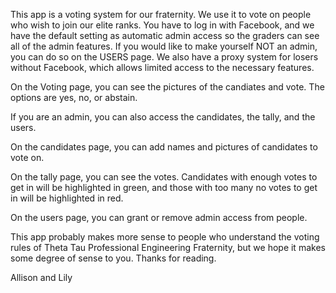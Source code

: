 This app is a voting system for our fraternity. We use it to vote on people who wish to join our elite ranks. You have to log in with Facebook, and we have the default setting as automatic admin access so the graders can see all of the admin features. If you would like to make yourself NOT an admin, you can do so on the USERS page. We also have a proxy system for losers without Facebook, which allows limited access to the necessary features. 

On the Voting page, you can see the pictures of the candiates and vote. The options are yes, no, or abstain. 

If you are an admin, you can also access the candidates, the tally, and the users.

On the candidates page, you can add names and pictures of candidates to vote on.

On the tally page, you can see the votes. Candidates with enough votes to get in will be highlighted in green, and those with too many no votes to get in will be highlighted in red.

On the users page, you can grant or remove admin access from people.

This app probably makes more sense to people who understand the voting rules of Theta Tau Professional Engineering Fraternity, but we hope it makes some degree of sense to you. Thanks for reading.

Allison and Lily
